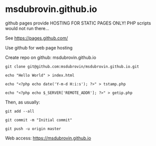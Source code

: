 # msdubrovin.github.io

github pages provide HOSTING FOR STATIC PAGES ONLY! PHP scripts would not run there...

See https://pages.github.com/

Use github for web page hosting

Create repo on github: msdubrovin.github.io

```
git clone git@github.com:msdubrovin/msdubrovin.github.io.git

echo "Hello World" > index.html

echo "<?php echo date('Y-m-d H:i:s'); ?>" > tstamp.php 

echo "<?php echo $_SERVER['REMOTE_ADDR']; ?>" > getip.php 
```

Then, as usually:

```
git add --all

git commit -m "Initial commit"

git push -u origin master
```

Web access: https://msdubrovin.github.io


